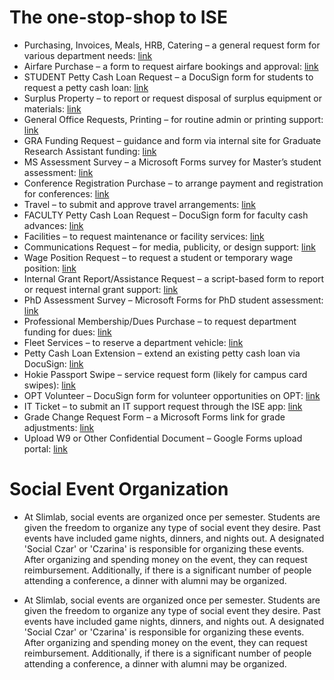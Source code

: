 # The one-stop-shop to ISE

- Purchasing, Invoices, Meals, HRB, Catering – a general request form for various department needs: [link](https://docs.google.com/forms/d/e/1FAIpQLSfNbWpERpqG6a5aqvHI6pmn9Nq1ppcUy0UtFfE_fn3-ZVWSjA/viewform)
- Airfare Purchase – a form to request airfare bookings and approval: [link](https://docs.google.com/forms/d/e/1FAIpQLSc83L_T5em3IGtvkt8Or2GnXyFnICQ0Catfex8ibrdpngLlrA/viewform)
- STUDENT Petty Cash Loan Request – a DocuSign form for students to request a petty cash loan: [link](https://powerforms.docusign.net/fe57b46b-48d9-4dd4-b829-d4554ffe793f?env=na3&acct=2c6430da-e592-4252-9aca-e95fbce20cde&accountId=2c6430da-e592-4252-9aca-e95fbce20cde)
- Surplus Property – to report or request disposal of surplus equipment or materials: [link](https://docs.google.com/forms/d/e/1FAIpQLScWs9hpV8YsuxWdML2KIxmt2J9kCJfY-oK3BrPKPT3NPOHFpg/viewform)
- General Office Requests, Printing – for routine admin or printing support: [link](https://docs.google.com/forms/d/e/1FAIpQLSfjd9NLJUkgOmusd4OaRZz4lrw1h5ToIB_ypSeVLKmEVVer3w/viewform)
- GRA Funding Request – guidance and form via internal site for Graduate Research Assistant funding: [link](https://sites.google.com/vt.edu/iseinternalguide/home/research-administration/graduate-research-assistantships)
- MS Assessment Survey – a Microsoft Forms survey for Master’s student assessment: [link](https://forms.office.com/r/aTCA5P3pCe)
- Conference Registration Purchase – to arrange payment and registration for conferences: [link](https://docs.google.com/forms/d/e/1FAIpQLSfWjihj44pxV-T6h4JSfISLVZBR-P3LF54vIRtlDdGTuXTTzA/viewform)
- Travel – to submit and approve travel arrangements: [link](https://docs.google.com/forms/d/e/1FAIpQLSedtghW-sRKmKzSn3jPxZp2rzDIJu9LUkDzooHhDWFY1M2cMw/viewform)
- FACULTY Petty Cash Loan Request – DocuSign form for faculty cash advances: [link](https://powerforms.docusign.net/93ac9f3e-e268-4229-b263-d27ad8495a51?env=na3&acct=2c6430da-e592-4252-9aca-e95fbce20cde&accountId=2c6430da-e592-4252-9aca-e95fbce20cde)
- Facilities – to request maintenance or facility services: [link](https://docs.google.com/forms/d/e/1FAIpQLSchdL3chYb_6pNeczCsfXByanpHz60qZrlbVPtyGL6hz0DU1g/viewform)
- Communications Request – for media, publicity, or design support: [link](https://docs.google.com/forms/d/e/1FAIpQLScu2piawyZezwdnd27TpMPr7SEOARD6F-omIIEawb38Szv88w/viewform)
- Wage Position Request – to request a student or temporary wage position: [link](https://docs.google.com/forms/d/e/1FAIpQLScDgl4MdgiGOlJq9BwylMMOz-NnMrXE_YIHS9mbGNPoJQ8jVA/viewform)
- Internal Grant Report/Assistance Request – a script-based form to report or request internal grant support: [link](https://script.google.com/a/macros/vt.edu/s/AKfycbxZK_ee-0KJrM3wkggkor52nFHiTbZRJ32Js4hIbHs6WI3PiuccljxaQ-SFeIaQjGBYsA/exec?v=form&type=igr)
- PhD Assessment Survey – Microsoft Forms for PhD student assessment: [link](https://forms.office.com/r/nbykQwk31B)
- Professional Membership/Dues Purchase – to request department funding for dues: [link](https://docs.google.com/forms/d/e/1FAIpQLSfWjihj44pxV-T6h4JSfISLVZBR-P3LF54vIRtlDdGTuXTTzA/viewform)
- Fleet Services – to reserve a department vehicle: [link](https://docs.google.com/forms/d/e/1FAIpQLSfsP7uaZyjYkaxTzrrvq87kzTyGU9zGfhZLj6Ny0tHfs6VKxA/viewform)
- Petty Cash Loan Extension – extend an existing petty cash loan via DocuSign: [link](https://powerforms.docusign.net/dae9bfd6-992d-4064-8754-19159c9a5721?env=na3&acct=2c6430da-e592-4252-9aca-e95fbce20cde&accountId=2c6430da-e592-4252-9aca-e95fbce20cde)
- Hokie Passport Swipe – service request form (likely for campus card swipes): [link](https://docs.google.com/forms/d/e/1FAIpQLSchdL3chYb_6pNeczCsfXByanpHz60qZrlbVPtyGL6hz0DU1g/viewform)
- OPT Volunteer – DocuSign form for volunteer opportunities on OPT: [link](https://powerforms.docusign.net/dc771835-010b-462d-98b6-043e8f2f4575?env=na3&acct=2c6430da-e592-4252-9aca-e95fbce20cde&accountId=2c6430da-e592-4252-9aca-e95fbce20cde)
- IT Ticket – to submit an IT support request through the ISE app: [link](https://apps.ise.vt.edu/)
- Grade Change Request Form – a Microsoft Forms link for grade adjustments: [link](https://forms.office.com/r/ivCCSrLHzG)
- Upload W9 or Other Confidential Document – Google Forms upload portal: [link](https://forms.gle/qUuFHY5ZGrUf6BBB9)

# Social Event Organization

- At Slimlab, social events are organized once per semester. Students are given the freedom to organize any type of social event they desire. Past events have included game nights, dinners, and nights out. A designated 'Social Czar' or 'Czarina' is responsible for organizing these events. After organizing and spending money on the event, they can request reimbursement. Additionally, if there is a significant number of people attending a conference, a dinner with alumni may be organized.

- At Slimlab, social events are organized once per semester. Students are given the freedom to organize any type of social event they desire. Past events have included game nights, dinners, and nights out. A designated 'Social Czar' or 'Czarina' is responsible for organizing these events. After organizing and spending money on the event, they can request reimbursement. Additionally, if there is a significant number of people attending a conference, a dinner with alumni may be organized.